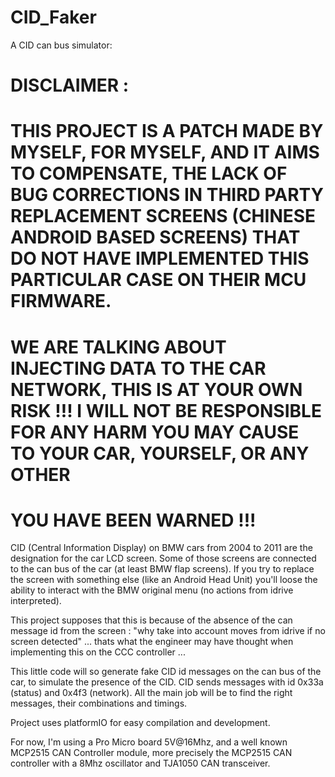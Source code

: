 # CID_Faker
A CID can bus simulator:
# DISCLAIMER :
# THIS PROJECT IS A PATCH MADE BY MYSELF, FOR MYSELF, AND IT AIMS TO COMPENSATE, THE LACK OF BUG CORRECTIONS IN THIRD PARTY REPLACEMENT SCREENS (CHINESE ANDROID BASED SCREENS) THAT DO NOT HAVE IMPLEMENTED THIS PARTICULAR CASE ON THEIR MCU FIRMWARE.
# WE ARE TALKING ABOUT INJECTING DATA TO THE CAR NETWORK, THIS IS AT YOUR OWN RISK !!! I WILL NOT BE RESPONSIBLE FOR ANY HARM YOU MAY CAUSE TO YOUR CAR, YOURSELF, OR ANY OTHER
# YOU HAVE BEEN WARNED !!!


CID (Central Information Display) on BMW cars from 2004 to 2011 are the designation for the car LCD screen.
Some of those screens are connected to the can bus of the car (at least BMW flap screens).
If you try to replace the screen with something else (like an Android Head Unit) you'll loose the ability to 
interact with the BMW original menu (no actions from idrive interpreted).



This project supposes that this is because of the absence of the can message id from the screen : "why take into
account moves from idrive if no screen detected" ... thats what the engineer may have thought when implementing this
on the CCC controller ...


This little code will so generate fake CID id messages on the can bus of the car, to simulate the presence of the CID.
CID sends messages with id 0x33a (status) and 0x4f3 (network).
All the main job will be to find the right messages, their combinations and timings.


Project uses platformIO for easy compilation and development.

For now, I'm using a Pro Micro board 5V@16Mhz, and a well known MCP2515 CAN Controller module, more precisely the
MCP2515 CAN controller with a 8Mhz oscillator and TJA1050 CAN transceiver.


